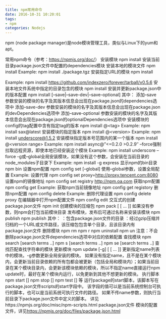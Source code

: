 ```yaml
---
title: npm常用命令
date: 2016-10-31 10:20:01
tags:
- npm
categories: Nodejs
---
```


npm (node package manager)是node模块管理工具，类似与Linux下的yum和apt。

常用npm命令（参考：<https://npmjs.org/doc/>）
安装模块
npm install
安装当前目录package.json文件中配置的dependencies模块
安装本地的模块文件
npm install <tarball file>
Example:
npm install ./package.tgz
安装指定URL的模块
npm install <tarball url>
<!-- more -->
Example:
npm install https://github.com/indexzero/forever/tarball/v0.5.6
安装本地文件系统中指定的目录包含的模块
npm install <folder>
安装并更新package.json中的版本配置
npm install <name> [–save|–save-dev|–save-optional]
其中：
添加–save 参数安装的模块的名字及其版本信息会出现在package.json的dependencies选项中
添加–save-dev 参数安装的模块的名字及其版本信息会出现在package.json的devDependencies选项中
添加–save-optional 参数安装的模块的名字及其版本信息会出现在package.json的optionalDependencies选项中
安装模块的config的tag配置中含有指定tag的版本
npm install <name>@&lt;tag&gt;
Example:
npm install sax@latest
安装模块的指定版本
npm install <name>@&lt;version&gt;
Example:
npm install underscore@1.5.2
安装模块指定版本号范围内的某一个版本
npm install <name>@&lt;version range&gt;
Example:
npm install async@”&lt;=0.2.0 &gt;0.2.9″
–force强制拉取远程资源，即使本地已经安装这个模块
Example:
npm install underscore –force
-g或–global全局安装模块，如果没有这个参数，会安装在当前目录的node_modules子目录下
Example:
npm install -g express
显示npm的bin目录
npm bin
设置npm配置
npm config set <key> <value> [–global]
使用–global参数，设置全局配置
Example:
设置代理
npm config set proxy=http://proxy.tencent.com:8080
设置npm的镜像地址
npm config set registry http://npm.oa.com
获取npm配置
npm config get <key>
Example:
获取npm当前镜像地址
npm config get registory
删除npm配置
npm config delete <key>
Example:
删除代理设置
npm config delete proxy
在编辑器中打开npm配置文件
npm config edit
交互式的创建package.json文件
npm init
创建模块的压缩包
npm pack [<pkg> [<pkg> … ]]
如果没有参数，则npm会打包当前模块目录
发布模块，发布后可通过名称来安装该模块
npm publish <tarball>
npm publish <folder>
其中：
<folder>：包含package.json文件的目录
<tarball>：经过gzip压缩并归档的一个URL或文件路径，该压缩包包含单个目录，且该目录内有package.json文件
删除模块
npm rm <name>
npm r <name>
npm uninstall <name>
npm un <name>
注意：不会删除package.json文件dependencies选项中对应的依赖配置
查找模块
npm search [search terms ..]
npm s [search terms ..]
npm se [search terms ..]
查找匹配查找字符串的模块
更新模块
npm update [-g] [<name> [<name> … ]]
更新指定name列表中的模块。-g参数更新全局安装的模块。
如果没有指定name，且不是在某个模块内，会更新当前目录依赖的所有包都会被更新（包括全局和模块内）；如果当前目录在某个模块目录内，会更新该模块依赖的模块，所以不指定name直接运行npm update时，最好在某个模块内运行，以免更新到其他不想更新的模块。
执行脚本
npm start [<name>]
npm stop [<name>]
npm test [<name>] 等
运行package的start脚本，该脚本写在package.json文件scripts的start字段中。
该字段的值可以是当前系统控制台可执行的脚本，也可以是当前系统可执行文件的路径。
如果不传name参数，则执行当前目录下package.json文件中定义的脚本。
详见https://npmjs.org/doc/misc/npm-scripts.html
package.json文件
模块的配置文件，详见<https://npmjs.org/doc/files/package.json.html>

